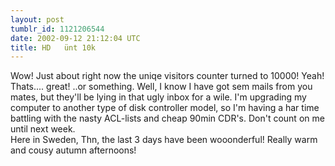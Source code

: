 ```yaml
---
layout: post
tumblr_id: 1121206544
date: 2002-09-12 21:12:04 UTC
title: HD   ünt 10k
---
```


Wow! Just about right now the uniqe visitors counter turned to 10000! Yeah! Thats.... great! ..or something. Well, I know I have got sem mails from you mates, but they'll be lying in that ugly inbox for a wile. I'm upgrading my computer to another type of disk controller model, so I'm having a har time battling with the nasty ACL-lists and cheap 90min CDR's. Don't count on me until next week. 
<br/>
Here in Sweden, Thn, the last 3 days have been wooonderful! Really warm and cousy autumn afternoons!
